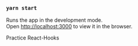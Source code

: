 ### `yarn start`

Runs the app in the development mode.<br />
Open [http://localhost:3000](http://localhost:3000) to view it in the browser.

Practice React-Hooks
